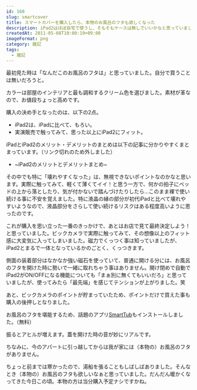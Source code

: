 ```yaml
---
id: 160
slug: smartcover
title: スマートカバーを購入したら、本物のお風呂のフタも欲しくなった
description: iPad2はほぼ自宅で使うし、そもそもケースは無しでいいかなと思っていました。でも結局、お風呂のフタと揶揄されるスマートカバーを買ってしまいました。
createdAt: 2011-05-08T10:00:19+09:00
imageFormat: png
category: 雑記
tags:
  - 雑記
---
```



最初見た時は「なんだこのお風呂のフタは」と思っていました。自分で買うことは無いだろうと。

<photo-image article-id="160" img-file-name="smartcover_1.jpg" caption="スマートカバー（表）"></photo-image>

<photo-image article-id="160" img-file-name="smartcover_2.jpg" caption="スマートカバー（裏）"></photo-image>

カラーは部屋のインテリアと最も調和するクリーム色を選びました。素材が革なので、お値段ちょっと高めです。

購入の決め手となったのは、以下の2点。

* iPad2は、iPadに比べて、もろい。
* 実演販売で触ってみて、思った以上にiPad2にフィット。

iPadとiPad2のメリット・デメリットのまとめは以下の記事に分かりやすくまとまっています。（リンク切れのため外しました）

* ~iPad2のメリットとデメリットまとめ~

その中でも特に「壊れやすくなった」は、無視できないポイントなのかなと思います。実際に触ってみて、軽くて薄くてイイ！と思う一方で、何かの拍子にベッドの上から落としたり、気が付かないで踏んづけたりしたら…このまま裸で使い続ける事に不安を覚えました。特に液晶の縁の部分が初代iPadと比べて壊れやすいようなので、液晶部分をさらして使い続けるリスクはある程度高いように思ったのです。

これが購入を思い立った一番のきっかけで、あとはお店で見て最終決定しよう！と思っていました。ビックカメラで実際に触ってみて、その想像以上のフィット感に大変気に入ってしまいました。磁力でくっつく事は知っていましたが、iPad2とまるで一体となっているかのごとく、くっつきます。

<photo-image article-id="160" img-file-name="smartcover_3.jpg" caption="お風呂のフタをiPad2に装着"></photo-image>

側面の装着部分はなかなか強い磁石を使っていて、普通に開ける分には、お風呂のフタを開けた時に勢いで一緒に取れちゃう事はありません。開け閉めで自動でiPad2がON/OFFになる機能についても「まぁ別に無くてもいいだろ」と思っていましたが、使ってみたら「最先端」を感じてテンションが上がりました。笑

<photo-image article-id="160" img-file-name="smartcover_4.jpg" caption="スマートカバー（半開き）"></photo-image>

<photo-image article-id="160" img-file-name="smartcover_5.jpg" caption="スマートカバーはスタンドにもなる"></photo-image>

あと、ビックカメラのポイントが貯まっていたため、ポイントだけで買えた事も購入の後押しとなりました。

お風呂のフタを堪能するため、話題のアプリ<a href="http://itunes.apple.com/jp/app/smarttub/id435173941" target="_blank">SmartTub</a>もインストールしました。（無料）

振るとアヒルが増えます。蓋を開けた時の音が妙にリアルです。

<photo-image article-id="160" img-file-name="smartcover_6.jpg" caption="SmartTub"></photo-image>

ちなみに、今のアパートに引っ越してからは我が家には（本物の）お風呂のフタがありません。

<photo-image article-id="160" img-file-name="bathroom.jpg" caption="SmartTub"></photo-image>

ちょっと前までは寒かったので、湯船を張ることもしばしばありました。そんなとき（本物の）お風呂のフタも欲しいなぁと思っていました。だんだん暖かくなってきた今日この頃。本物の方は当分購入予定ナシですかね。
